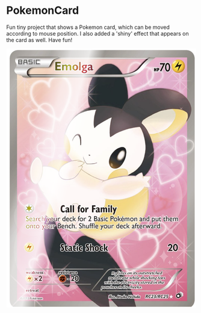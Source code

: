 # PokemonCard
Fun tiny project that shows a Pokemon card, which can be moved according to mouse position. I also added a 'shiny' effect that appears on the card as well. 
Have fun!

![Emolga Card](finishedcard.png)
